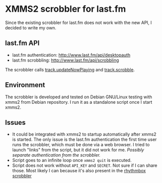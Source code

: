 # XMMS2 scrobbler for last.fm

Since the existing scrobbler for last.fm does not work with the new
API, I decided to write my own.

## last.fm API

- last.fm authentication: http://www.last.fm/api/desktopauth
- last.fm scrobbling: http://www.last.fm/api/scrobbling

The scrobbler calls [track.updateNowPlaying](http://www.last.fm/api/show/track.updateNowPlaying) and [track.scrobble](http://www.last.fm/api/show/track.scrobble).

## Environment

The scrobbler is developed and tested on Debian GNU/Linux testing with
xmms2 from Debian repository.
I run it as a standalone script once I start xmms2.

## Issues

- It could be integrated with xmms2 to startup automatically after xmms2
is started.  The only issue is the last.fm authentication the first
time user runs the scrobbler, which must be done via a web browser.  I
tried to launch "links" from the script, but it did not work for me.  *Possibly separate authentication from the scrobbler.*
- Script goes to an infinite loop once `xmms2 quit` is executed.
- Script does not work without `API_KEY` and `SECRET`. Not sure if I can share those.  Most likely I can because it's also present in the [rhythmbox scrobbler](https://git.gnome.org/browse/rhythmbox/tree/plugins/audioscrobbler/rb-audioscrobbler-service.c)


